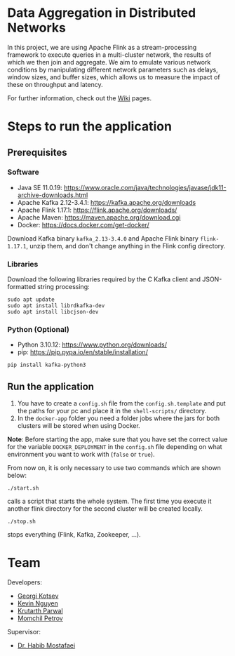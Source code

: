 # Data Aggregation in Distributed Networks

In this project, we are using Apache Flink as a stream-processing framework to execute queries in a multi-cluster network, the results of which we then join and aggregate. We aim to emulate various network conditions by manipulating different network parameters such as delays, window sizes, and buffer sizes, which allows us to measure the impact of these on throughput and latency.

For further information, check out the [Wiki](https://github.com/kevinnguyen20/data-aggregation-in-distributed-networks/wiki) pages.

# Steps to run the application

## Prerequisites

### Software

- Java SE 11.0.19: https://www.oracle.com/java/technologies/javase/jdk11-archive-downloads.html
- Apache Kafka 2.12-3.4.1: https://kafka.apache.org/downloads
- Apache Flink 1.17.1: https://flink.apache.org/downloads/
- Apache Maven: https://maven.apache.org/download.cgi
- Docker: https://docs.docker.com/get-docker/

Download Kafka binary `kafka_2.13-3.4.0` and Apache Flink binary `flink-1.17.1`, unzip them, and don't change anything in the Flink config directory.

### Libraries

Download the following libraries required by the C Kafka client and JSON-formatted string processing:

```
sudo apt update
sudo apt install librdkafka-dev
sudo apt install libcjson-dev
```

### Python (Optional)

- Python 3.10.12: https://www.python.org/downloads/
- pip: https://pip.pypa.io/en/stable/installation/

```
pip install kafka-python3
```

## Run the application

1. You have to create a `config.sh` file from the `config.sh.template` and put the paths for your pc and place it in the `shell-scripts/` directory.
2. In the ```docker-app``` folder you need a folder jobs where the jars for both clusters will be stored when using Docker.

**Note**: Before starting the app, make sure that you have set the correct value for the variable ```DOCKER_DEPLOYMENT``` in the ```config.sh``` file depending on what environment you want to work with (`false` or `true`).

From now on, it is only necessary to use two commands which are shown below:

```
./start.sh
```
calls a script that starts the whole system. The first time you execute it another flink directory for the second cluster will be created locally.

```
./stop.sh
```
stops everything (Flink, Kafka, Zookeeper, ...).

# Team

Developers:

* [Georgi Kotsev](https://github.com/gogokotsev00)
* [Kevin Nguyen](https://github.com/kevinnguyen20)
* [Krutarth Parwal](https://github.com/krutarth4)
* [Momchil Petrov](https://github.com/Smoothex)

Supervisor:

* [Dr. Habib Mostafaei](https://www.tue.nl/en/research/researchers/habib-mostafaei/)
